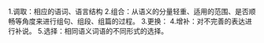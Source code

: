 1.调取：相应的语词、语言结构
2.组合：从语义的分量轻重、适用的范围、是否顺畅等角度来进行组句、组段、组篇的过程。
3.更换：
4.增补：对不完善的表达进行补说。
5.选择：相同语义词语的不同形式的选择。